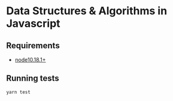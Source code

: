 # Data Structures & Algorithms in Javascript

## Requirements

- [node10.18.1+](https://nodejs.org/en/download/)

## Running tests

```
yarn test
```
